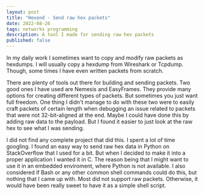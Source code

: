 ```yaml
---
layout: post
title: "Hexend - Send raw hex packets"
date: 2022-08-26
tags: networks programming
description: A tool I made for sending raw hex packets
published: false
---
```


In my daily work I sometimes want to copy and modify raw packets as hexdumps. I
will usually copy a hexdump from Wireshark or Tcpdump. Though, some times I
have even written packets from scratch.

There are plenty of tools out there for building and sending packets. Two good
ones I have used are Nemesis and EasyFrames. They provide many options for
creating different types of packets. But sometimes you just want full freedom.
One thing I didn't manage to do with these two were to easily craft packets of
certain length when debugging an issue related to packets that were not
32-bit-aligned at the end. Maybe I could have done this by adding raw data to
the payload. But I found it easier to just look at the raw hex to see what I
was sending.

I did not find any complete project that did this. I spent a lot of time
googling. I found an easy way to send raw hex data in Python on StackOverflow
that I used for a bit. But when I decided to make it into a proper application
I wanted it in C. The reason being that I might want to use it in an embedded
enviroment, where Python is not available. I also considered if Bash or any
other common shell commands could do this, but nothing that I came up with.
Most did not support raw packets. Otherwise, it would have been really sweet to
have it as a simple shell script.

